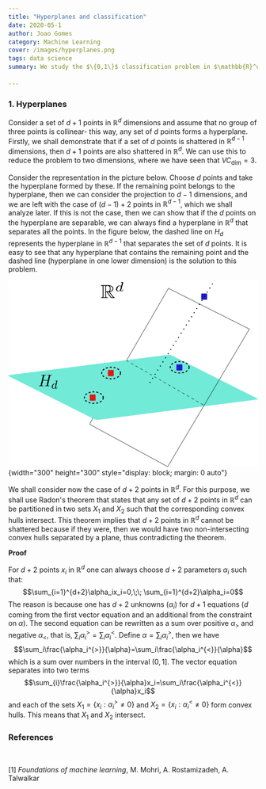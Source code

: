 ```yaml
---
title: "Hyperplanes and classification"
date: 2020-05-1
author: Joao Gomes
category: Machine Learning
cover: /images/hyperplanes.png
tags: data science
summary: We study the $\{0,1\}$ classification problem in $\mathbb{R}^d$ using hyperplanes. We show that the VC dimension is $d+1$.

---
```

### **1. Hyperplanes**

Consider a set of $d+1$ points in $\mathbb{R}^{d}$ dimensions and assume that no group of three points is collinear- this way, any set of $d$ points forms a hyperplane. Firstly, we shall demonstrate that if a set of $d$ points is shattered in $\mathbb{R}^{d-1}$ dimensions, then $d+1$ points are also shattered in $\mathbb{R}^d$. We can use this to reduce the problem to two dimensions, where we have seen that $VC_{\text{dim}}=3$.

Consider the representation in the picture below. Choose $d$ points and take the hyperplane formed by these. If the remaining point belongs to the hyperplane, then we can consider the projection to $d-1$ dimensions, and we are left with the case of $(d-1)+2$ points in $\mathbb{R}^{d-1}$, which we shall analyze later. If this is not the case, then we can show that if the $d$ points on the hyperplane are separable, we can always find a hyperplane in $\mathbb{R}^d$ that separates all the points. In the figure below, the dashed line on $H_d$ represents the hyperplane in $\mathbb{R}^{d-1}$ that separates the set of $d$ points. It is easy to see that any hyperplane that contains the remaining point and the dashed line (hyperplane in one lower dimension) is the solution to this problem.

![](/images/hyperplanes_dplus1.png){width="300" height="300" style="display: block; margin: 0 auto"}

We shall consider now the case of $d+2$ points in $\mathbb{R}^d$. For this purpose, we shall use Radon's theorem that states that any set of $d+2$ points in $\mathbb{R}^d$ can be partitioned in two sets $X_1$ and $X_2$ such that the corresponding convex hulls intersect. This theorem implies that $d+2$ points in $\mathbb{R}^d$ cannot be shattered because if they were, then we would have two non-intersecting convex hulls separated by a plane, thus contradicting the theorem.

**Proof**

For $d+2$ points $x_i$ in $\mathbb{R}^d$ one can always choose $d+2$ parameters $\alpha_i$ such that:
$$\sum_{i=1}^{d+2}\alpha_ix_i=0,\;\; \sum_{i=1}^{d+2}\alpha_i=0$$
The reason is because one has $d+2$ unknowns ($\alpha_i$) for $d+1$ equations ($d$ coming from the first vector equation and an additional from the constraint on $\alpha$). The second equation can be rewritten as a sum over positive $\alpha_{>}$ and negative $\alpha_{<}$, that is, $\sum_{i}\alpha_i^{>}=\sum_{i}\alpha_i^{<}$. Define $\alpha=\sum_i\alpha_i^{>}$, then we have 
$$\sum_i\frac{\alpha_i^{>}}{\alpha}=\sum_i\frac{\alpha_i^{<}}{\alpha}$$
which is a sum over numbers in the interval $(0,1]$. The vector equation separates into two terms
$$\sum_{i}\frac{\alpha_i^{>}}{\alpha}x_i=\sum_i\frac{\alpha_i^{<}}{\alpha}x_i$$
and each of the sets $X_1=\{x_i: \alpha_i^{>}\neq 0\}$ and $X_2=\{x_i: \alpha_i^{<}\neq 0\}$ form convex hulls. This means that $X_1$ and $X_2$ intersect.
### **References**
<br/>

[1] *Foundations of machine learning*, M. Mohri, A. Rostamizadeh, A. Talwalkar

